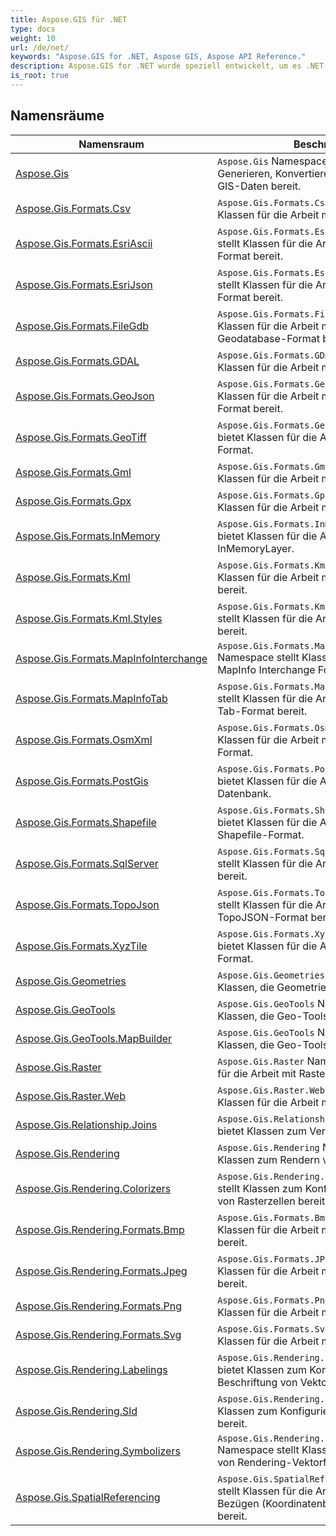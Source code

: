 ```yaml
---
title: Aspose.GIS für .NET
type: docs
weight: 10
url: /de/net/
keywords: "Aspose.GIS for .NET, Aspose GIS, Aspose API Reference."
description: Aspose.GIS for .NET wurde speziell entwickelt, um es .NET-Entwicklern zu erleichtern, mit Geodaten zu arbeiten, die in verschiedenen Dateiformaten gespeichert sind.
is_root: true
---
```


## Namensräume

| Namensraum | Beschreibung |
| --- | --- |
| [Aspose.Gis](./aspose.gis/) | `Aspose.Gis` Namespace stellt Klassen zum Generieren, Konvertieren und Ändern von GIS-Daten bereit. |
| [Aspose.Gis.Formats.Csv](./aspose.gis.formats.csv/) | `Aspose.Gis.Formats.Csv` Namespace bietet Klassen für die Arbeit mit dem CSV-Format. |
| [Aspose.Gis.Formats.EsriAscii](./aspose.gis.formats.esriascii/) | `Aspose.Gis.Formats.EsriAscii` Namespace stellt Klassen für die Arbeit mit dem EsriAscii-Format bereit. |
| [Aspose.Gis.Formats.EsriJson](./aspose.gis.formats.esrijson/) | `Aspose.Gis.Formats.EsriJson` Namespace stellt Klassen für die Arbeit mit dem EsriJson-Format bereit. |
| [Aspose.Gis.Formats.FileGdb](./aspose.gis.formats.filegdb/) | `Aspose.Gis.Formats.FileGdb`Namespace stellt Klassen für die Arbeit mit dem ESRI File Geodatabase-Format bereit. |
| [Aspose.Gis.Formats.GDAL](./aspose.gis.formats.gdal/) | `Aspose.Gis.Formats.GDAL` Namespace bietet Klassen für die Arbeit mit dem GDAL-Format. |
| [Aspose.Gis.Formats.GeoJson](./aspose.gis.formats.geojson/) | `Aspose.Gis.Formats.GeoJson` Namespace stellt Klassen für die Arbeit mit dem GeoJSON-Format bereit. |
| [Aspose.Gis.Formats.GeoTiff](./aspose.gis.formats.geotiff/) | `Aspose.Gis.Formats.GeoTiff` Namespace bietet Klassen für die Arbeit mit dem GeoTiff-Format. |
| [Aspose.Gis.Formats.Gml](./aspose.gis.formats.gml/) | `Aspose.Gis.Formats.Gml` Namespace bietet Klassen für die Arbeit mit dem GML-Format. |
| [Aspose.Gis.Formats.Gpx](./aspose.gis.formats.gpx/) | `Aspose.Gis.Formats.Gpx` Namespace bietet Klassen für die Arbeit mit dem GPX-Format. |
| [Aspose.Gis.Formats.InMemory](./aspose.gis.formats.inmemory/) | `Aspose.Gis.Formats.InMemoryLayer`Namespace bietet Klassen für die Arbeit mit InMemoryLayer. |
| [Aspose.Gis.Formats.Kml](./aspose.gis.formats.kml/) | `Aspose.Gis.Formats.Kml` Namespace stellt Klassen für die Arbeit mit dem KML-Format bereit. |
| [Aspose.Gis.Formats.Kml.Styles](./aspose.gis.formats.kml.styles/) | `Aspose.Gis.Formats.Kml.Styles` Namespace stellt Klassen für die Arbeit mit KML-Stilen bereit. |
| [Aspose.Gis.Formats.MapInfoInterchange](./aspose.gis.formats.mapinfointerchange/) | `Aspose.Gis.Formats.MapInfoInterchange` Namespace stellt Klassen für die Arbeit mit MapInfo Interchange Format bereit. |
| [Aspose.Gis.Formats.MapInfoTab](./aspose.gis.formats.mapinfotab/) | `Aspose.Gis.Formats.MapInfoTab` Namespace stellt Klassen für die Arbeit mit dem MapInfo-Tab-Format bereit. |
| [Aspose.Gis.Formats.OsmXml](./aspose.gis.formats.osmxml/) | `Aspose.Gis.Formats.OsmXml` Namespace bietet Klassen für die Arbeit mit dem OSM-XML-Format. |
| [Aspose.Gis.Formats.PostGis](./aspose.gis.formats.postgis/) | `Aspose.Gis.Formats.PostGis` Namespace bietet Klassen für die Arbeit mit der PostGIS-Datenbank. |
| [Aspose.Gis.Formats.Shapefile](./aspose.gis.formats.shapefile/) | `Aspose.Gis.Formats.Shapefile` Namespace bietet Klassen für die Arbeit mit dem Shapefile-Format. |
| [Aspose.Gis.Formats.SqlServer](./aspose.gis.formats.sqlserver/) | `Aspose.Gis.Formats.SqlServer`Namespace stellt Klassen für die Arbeit mit SQL Server bereit. |
| [Aspose.Gis.Formats.TopoJson](./aspose.gis.formats.topojson/) | `Aspose.Gis.Formats.TopoJson` Namespace stellt Klassen für die Arbeit mit dem TopoJSON-Format bereit. |
| [Aspose.Gis.Formats.XyzTile](./aspose.gis.formats.xyztile/) | `Aspose.Gis.Formats.XyzTile` Namespace bietet Klassen für die Arbeit mit dem XyzTile-Format. |
| [Aspose.Gis.Geometries](./aspose.gis.geometries/) | `Aspose.Gis.Geometries` Namespace enthält Klassen, die Geometriedaten darstellen. |
| [Aspose.Gis.GeoTools](./aspose.gis.geotools/) | `Aspose.Gis.GeoTools` Namespace enthält Klassen, die Geo-Tools darstellen. |
| [Aspose.Gis.GeoTools.MapBuilder](./aspose.gis.geotools.mapbuilder/) | `Aspose.Gis.GeoTools` Namespace enthält Klassen, die Geo-Tools darstellen. |
| [Aspose.Gis.Raster](./aspose.gis.raster/) | `Aspose.Gis.Raster` Namespace stellt Klassen für die Arbeit mit Rasterformaten bereit. |
| [Aspose.Gis.Raster.Web](./aspose.gis.raster.web/) | `Aspose.Gis.Raster.Web`Namespace bietet Klassen für die Arbeit mit Web Warping. |
| [Aspose.Gis.Relationship.Joins](./aspose.gis.relationship.joins/) | `Aspose.Gis.Relationship.Joins` Namespace bietet Klassen zum Verbinden der Ebenen. |
| [Aspose.Gis.Rendering](./aspose.gis.rendering/) | `Aspose.Gis.Rendering` Namespace bietet Klassen zum Rendern von Karten. |
| [Aspose.Gis.Rendering.Colorizers](./aspose.gis.rendering.colorizers/) | `Aspose.Gis.Rendering.Colorizers` Namespace stellt Klassen zum Konfigurieren des Renderns von Rasterzellen bereit. |
| [Aspose.Gis.Rendering.Formats.Bmp](./aspose.gis.rendering.formats.bmp/) | `Aspose.Gis.Formats.Bmp` Namespace stellt Klassen für die Arbeit mit dem BMP-Format bereit. |
| [Aspose.Gis.Rendering.Formats.Jpeg](./aspose.gis.rendering.formats.jpeg/) | `Aspose.Gis.Formats.JPEG` Namespace stellt Klassen für die Arbeit mit dem JPEG-Format bereit. |
| [Aspose.Gis.Rendering.Formats.Png](./aspose.gis.rendering.formats.png/) | `Aspose.Gis.Formats.Png` Namespace bietet Klassen für die Arbeit mit dem PNG-Format. |
| [Aspose.Gis.Rendering.Formats.Svg](./aspose.gis.rendering.formats.svg/) | `Aspose.Gis.Formats.Svg` Namespace bietet Klassen für die Arbeit mit dem SVG-Format. |
| [Aspose.Gis.Rendering.Labelings](./aspose.gis.rendering.labelings/) | `Aspose.Gis.Rendering.Labelings` Namespace bietet Klassen zum Konfigurieren der Beschriftung von Vektormerkmalen. |
| [Aspose.Gis.Rendering.Sld](./aspose.gis.rendering.sld/) | `Aspose.Gis.Rendering.Sld` Namespace stellt Klassen zum Konfigurieren des SLD-Imports bereit. |
| [Aspose.Gis.Rendering.Symbolizers](./aspose.gis.rendering.symbolizers/) | `Aspose.Gis.Rendering.Symbolizers` Namespace stellt Klassen zum Konfigurieren von Rendering-Vektorfunktionen bereit. |
| [Aspose.Gis.SpatialReferencing](./aspose.gis.spatialreferencing/) | `Aspose.Gis.SpatialReferencing` namespace stellt Klassen für die Arbeit mit räumlichen Bezügen (Koordinatenbezugssystemen) bereit. |


